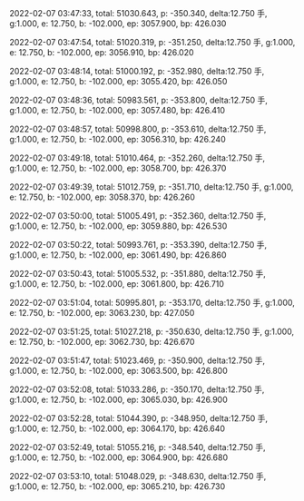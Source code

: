 2022-02-07 03:47:33, total: 51030.643, p: -350.340, delta:12.750 手, g:1.000, e: 12.750, b: -102.000, ep: 3057.900, bp: 426.030

2022-02-07 03:47:54, total: 51020.319, p: -351.250, delta:12.750 手, g:1.000, e: 12.750, b: -102.000, ep: 3056.910, bp: 426.020

2022-02-07 03:48:14, total: 51000.192, p: -352.980, delta:12.750 手, g:1.000, e: 12.750, b: -102.000, ep: 3055.420, bp: 426.050

2022-02-07 03:48:36, total: 50983.561, p: -353.800, delta:12.750 手, g:1.000, e: 12.750, b: -102.000, ep: 3057.480, bp: 426.410

2022-02-07 03:48:57, total: 50998.800, p: -353.610, delta:12.750 手, g:1.000, e: 12.750, b: -102.000, ep: 3056.310, bp: 426.240

2022-02-07 03:49:18, total: 51010.464, p: -352.260, delta:12.750 手, g:1.000, e: 12.750, b: -102.000, ep: 3058.700, bp: 426.370

2022-02-07 03:49:39, total: 51012.759, p: -351.710, delta:12.750 手, g:1.000, e: 12.750, b: -102.000, ep: 3058.370, bp: 426.260

2022-02-07 03:50:00, total: 51005.491, p: -352.360, delta:12.750 手, g:1.000, e: 12.750, b: -102.000, ep: 3059.880, bp: 426.530

2022-02-07 03:50:22, total: 50993.761, p: -353.390, delta:12.750 手, g:1.000, e: 12.750, b: -102.000, ep: 3061.490, bp: 426.860

2022-02-07 03:50:43, total: 51005.532, p: -351.880, delta:12.750 手, g:1.000, e: 12.750, b: -102.000, ep: 3061.800, bp: 426.710

2022-02-07 03:51:04, total: 50995.801, p: -353.170, delta:12.750 手, g:1.000, e: 12.750, b: -102.000, ep: 3063.230, bp: 427.050

2022-02-07 03:51:25, total: 51027.218, p: -350.630, delta:12.750 手, g:1.000, e: 12.750, b: -102.000, ep: 3062.730, bp: 426.670

2022-02-07 03:51:47, total: 51023.469, p: -350.900, delta:12.750 手, g:1.000, e: 12.750, b: -102.000, ep: 3063.500, bp: 426.800

2022-02-07 03:52:08, total: 51033.286, p: -350.170, delta:12.750 手, g:1.000, e: 12.750, b: -102.000, ep: 3065.030, bp: 426.900

2022-02-07 03:52:28, total: 51044.390, p: -348.950, delta:12.750 手, g:1.000, e: 12.750, b: -102.000, ep: 3064.170, bp: 426.640

2022-02-07 03:52:49, total: 51055.216, p: -348.540, delta:12.750 手, g:1.000, e: 12.750, b: -102.000, ep: 3064.900, bp: 426.680

2022-02-07 03:53:10, total: 51048.029, p: -348.630, delta:12.750 手, g:1.000, e: 12.750, b: -102.000, ep: 3065.210, bp: 426.730